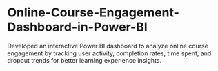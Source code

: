 # Online-Course-Engagement-Dashboard-in-Power-BI
Developed an interactive Power BI dashboard to analyze online course engagement by tracking user activity, completion rates, time spent, and dropout trends for better learning experience insights.
